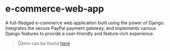# e-commerce-web-app
A full-fledged e-commerce web application built using the power of Django. Integrates the secure PayPal payment gateway, and implements various Django features to provide a user-friendly and feature-rich experience.

<blockquote>
  Demo can be found <a href="https://shoppinglyx-efsn.onrender.com">here</a>
</blockquote>
